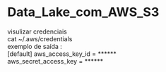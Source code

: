# Data_Lake_com_AWS_S3


visulizar credenciais   
cat ~/.aws/credentials   
exemplo de saída :   
[default]
aws_access_key_id = ******    
aws_secret_access_key = ******



